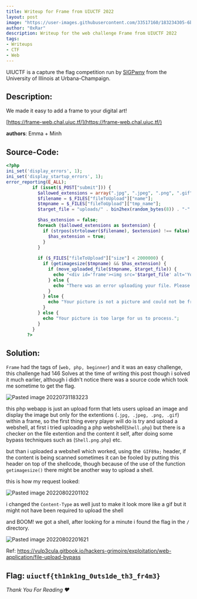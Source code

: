 ```yaml
---
title: Writeup for Frame from UIUCTF 2022
layout: post
image: "https://user-images.githubusercontent.com/33517160/183234305-6bcd4448-cacf-43e9-9df6-9fd167253cc9.png"
author: "0xRar"
description: Writeup for the web challenge Frame from UIUCTF 2022
tags:
- Writeups
- CTF
- Web
---
```



UIUCTF is a capture the flag competition run by [SIGPwny](https://sigpwny.com/) from the University of Illinois at Urbana-Champaign.

## Description:
We made it easy to add a frame to your digital art!

[https://frame-web.chal.uiuc.tf/](https://frame-web.chal.uiuc.tf/)

**authors**: Emma + Minh


## Source-Code:
```php
<?php
ini_set('display_errors', 1);
ini_set('display_startup_errors', 1);
error_reporting(E_ALL);
          if (isset($_POST["submit"])) {
            $allowed_extensions = array(".jpg", ".jpeg", ".png", ".gif");
            $filename = $_FILES["fileToUpload"]["name"];
            $tmpname = $_FILES["fileToUpload"]["tmp_name"];
            $target_file = "uploads/" . bin2hex(random_bytes(8)) . "-" .basename($filename);

            $has_extension = false;
            foreach ($allowed_extensions as $extension) {
              if (strpos(strtolower($filename), $extension) !== false) {
                $has_extension = true;
              }
            }
            
            if ($_FILES["fileToUpload"]["size"] < 2000000) {
              if (getimagesize($tmpname) && $has_extension) {
                if (move_uploaded_file($tmpname, $target_file)) {     
                  echo "<div id='frame'><img src='$target_file' alt='Your image failed to load :(' id='submission'></div>";
                } else {
                  echo "There was an error uploading your file. Please contact an admin.";
                }
              } else {
                echo "Your picture is not a picture and could not be framed.";
              }
            } else {
              echo "Your picture is too large for us to process.";
            }
          }
        ?>
```

## Solution:
`Frame` had the tags of (`web, php, beginner`) and it was an easy challenge, this challenge had 146 Solves at the time of writing this post though i solved it much earlier, although i didn't notice there was a source code which took me sometime to get the flag.

![Pasted image 20220731183223](https://user-images.githubusercontent.com/33517160/183234151-6df9df66-29a8-41ad-811e-b0b01f002297.png)


this php webapp is just an upload form that lets users upload an image and display the image but only for the extentions (`.jpg, .jpeg, .png, .gif`) within a frame, so the first thing every player will do is try and upload a webshell, at first i tried uploading a php webshell(`Shell.php`) but there is a checker on the file extention and the content it self, after doing some bypass techniques such as (`Shell.png.php`) etc. 

but than i uploaded a webshell which worked, using the` GIF89a;` header, if the content is being scanned sometimes it can be fooled by putting this header on top of the shellcode, though because of the use of the function `getimagesize()` there might be another way to upload a shell.

this is how my request looked:

![Pasted image 20220802201102](https://user-images.githubusercontent.com/33517160/183234234-65fc575c-fb94-4c4a-84e8-464dc9f2e41c.png)


i changed the `Content-Type` as well just to make it look more like a gif but it might not have been required to upload the shell

and BOOM! we got a shell, after looking for a minute i found the flag in the `/` directory.

![Pasted image 20220802201621](https://user-images.githubusercontent.com/33517160/183234268-f7398145-e91a-4731-a150-1c9b5d90b526.png)


Ref:
https://vulp3cula.gitbook.io/hackers-grimoire/exploitation/web-application/file-upload-bypass

## Flag: `uiuctf{th1nk1ng_0uts1de_th3_fr4m3}`
*Thank You For Reading ♥*

